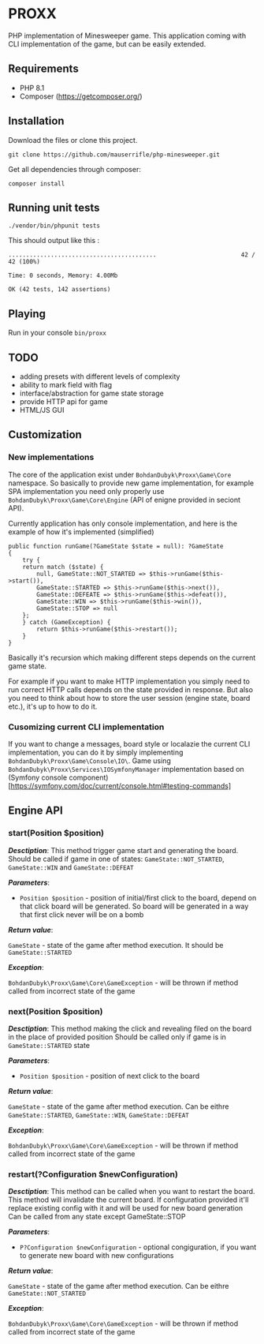 # PROXX

PHP implementation of Minesweeper game. This application coming with CLI implementation
of the game, but can be easily extended.

## Requirements

- PHP 8.1
- Composer (https://getcomposer.org/)

## Installation

Download the files or clone this project.

``git clone https://github.com/mauserrifle/php-minesweeper.git``

Get all dependencies through composer:

``composer install``

## Running unit tests

``./vendor/bin/phpunit tests``

This should output like this :

```
..........................................                        42 / 42 (100%)

Time: 0 seconds, Memory: 4.00Mb

OK (42 tests, 142 assertions)
```

## Playing

Run in your console ``bin/proxx``

## TODO

- adding presets with different levels of complexity
- ability to mark field with flag
- interface/abstraction for game state storage
- provide HTTP api for game
- HTML/JS GUI

## Customization

### New implementations
The core of the application exist under ``BohdanDubyk\Proxx\Game\Core`` namespace. So basically to
provide new game implementation, for example SPA implementation you need only properly use ``BohdanDubyk\Proxx\Game\Core\Engine`` 
(API of enigne provided in seciont API).

Currently application has only console implementation, and here is the example of how it's implemented (simplified)

```
public function runGame(?GameState $state = null): ?GameState
{
    try {
    return match ($state) {
        null, GameState::NOT_STARTED => $this->runGame($this->start()),
        GameState::STARTED => $this->runGame($this->next()),
        GameState::DEFEATE => $this->runGame($this->defeat()),
        GameState::WIN => $this->runGame($this->win()),
        GameState::STOP => null
    };
    } catch (GameException) {
        return $this->runGame($this->restart());
    }
}
```
Basically it's recursion which making different steps depends on the current game state. 

For example if you want to make HTTP implementation you simply need to run correct HTTP calls depends on the 
state provided in response. But also you need to think about how to store the user session (engine state, board etc.),
it's up to how to do it.

### Cusomizing current CLI implementation

If you want to change a messages, board style or localazie the current CLI implementation, you can do it by simply
implementing ``BohdanDubyk\Proxx\Game\Console\IO\``. Game using ``BohdanDubyk\Proxx\Services\IOSymfonyManager`` implementation based on (Symfony console component)[https://symfony.com/doc/current/console.html#testing-commands]

## Engine API

### start(Position $position)

*__Desctiption__*:
This method trigger game start and generating the board.
Should be called if game in one of states: `GameState::NOT_STARTED`, `GameState::WIN` and `GameState::DEFEAT`

*__Parameters__*:
 - `Position $position` - position of initial/first click to the board, depend on that click board will be generated. 
So board will be generated in a way that first click never will be on a bomb

*__Return value__*:

`GameState` - state of the game after method execution. It should be `GameState::STARTED`

*__Exception__*:

``BohdanDubyk\Proxx\Game\Core\GameException`` - will be thrown if method called from incorrect state of the game

### next(Position $position)

*__Desctiption__*:
This method making the click and revealing filed on the board in the place of provided position
Should be called only if game is in  `GameState::STARTED` state

*__Parameters__*:
- `Position $position` - position of next click to the board

*__Return value__*:

`GameState` - state of the game after method execution. Can be eithre `GameState::STARTED`, `GameState::WIN`, `GameState::DEFEAT`

*__Exception__*:


``BohdanDubyk\Proxx\Game\Core\GameException`` - will be thrown if method called from incorrect state of the game

### restart(?Configuration $newConfiguration)

*__Desctiption__*:
This method can be called when you want to restart the board. This method will invalidate the current board. 
If configuration provided it'll replace existing config with it and will be used for new board generation
Can be called from any state except GameState::STOP

*__Parameters__*:
- `P?Configuration $newConfiguration` - optional congiguration, if you want to generate new board with new configurations

*__Return value__*:

`GameState` - state of the game after method execution. Can be eithre `GameState::NOT_STARTED`

*__Exception__*:

``BohdanDubyk\Proxx\Game\Core\GameException`` - will be thrown if method called from incorrect state of the game

